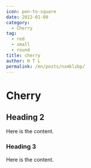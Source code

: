 ```yaml
---
icon: pen-to-square
date: 2022-01-09
category:
  - Cherry
tag:
  - red
  - small
  - round
title: cherry
author: H T L
permalink: /en/posts/nsmklzbp/
---
```


# Cherry

## Heading 2

Here is the content.

### Heading 3

Here is the content.
